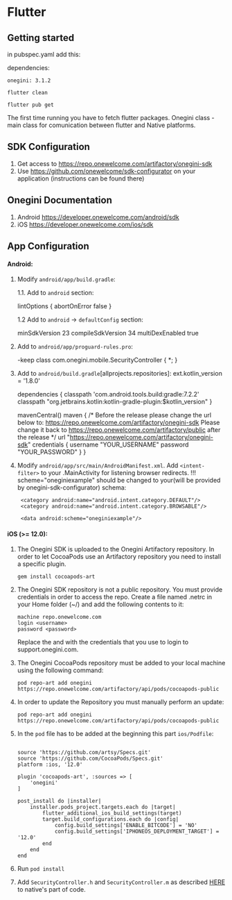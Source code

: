 # Flutter 

## Getting started

in pubspec.yaml add this:

dependencies:

    onegini: 3.1.2

`flutter clean`

`flutter pub get`

The first time running you have to fetch flutter packages.
Onegini class - main class for comunication between flutter and Native platforms.

## SDK Configuration

1. Get access to https://repo.onewelcome.com/artifactory/onegini-sdk
2. Use https://github.com/onewelcome/sdk-configurator on your application (instructions can be found there)

## Onegini Documentation
1. Android https://developer.onewelcome.com/android/sdk
2. iOS https://developer.onewelcome.com/ios/sdk

## App Configuration

#### Android: 

1. Modify `android/app/build.gradle`:

    1.1. Add to `android` section:

    
    lintOptions {
        abortOnError false
    }
    

    1.2 Add to `android` -> `defaultConfig` section:
    
    
    minSdkVersion 23
    compileSdkVersion 34
    multiDexEnabled true
    

2. Add to `android/app/proguard-rules.pro`:
    
    -keep class com.onegini.mobile.SecurityController { *; }
    

3. Add to `android/build.gradle`[allprojects.repositories]:
    ext.kotlin_version = '1.8.0'
    
    dependencies {
        classpath 'com.android.tools.build:gradle:7.2.2'
        classpath "org.jetbrains.kotlin:kotlin-gradle-plugin:$kotlin_version"
    }

    mavenCentral()
            maven {
            /*
            Before the release please change the url below to: https://repo.onewelcome.com/artifactory/onegini-sdk
            Please change it back to https://repo.onewelcome.com/artifactory/public after the release
            */
            url "https://repo.onewelcome.com/artifactory/onegini-sdk"
            credentials {
                username "YOUR_USERNAME"
                password "YOUR_PASSWORD"
            }
	}


    
4. Modify `android/app/src/main/AndroidManifest.xml`. Add `<intent-filter>` to your .MainActivity for listening browser redirects. !!! scheme="oneginiexample" should be changed to your(will be provided by onegini-sdk-configurator) schema:
    
    <intent-filter>
        <action android:name="android.intent.action.VIEW" />

        <category android:name="android.intent.category.DEFAULT"/>
        <category android:name="android.intent.category.BROWSABLE"/>

        <data android:scheme="oneginiexample"/>
    </intent-filter>



#### iOS (>= 12.0): 

1. The Onegini SDK is uploaded to the Onegini Artifactory repository. In order to let CocoaPods use an Artifactory repository you need to install a specific plugin.
    ```
    gem install cocoapods-art
    ```
2. The Onegini SDK repository is not a public repository. You must provide credentials in order to access the repo. Create a file named .netrc in your Home folder (~/) and add the following contents to it:
    ```
    machine repo.onewelcome.com
    login <username>
    password <password>
    ```
    Replace the <username> and <password> with the credentials that you use to login to support.onegini.com.

3. The Onegini CocoaPods repository must be added to your local machine using the following command:
    ```
    pod repo-art add onegini https://repo.onewelcome.com/artifactory/api/pods/cocoapods-public
    ```

4. In order to update the Repository you must manually perform an update:
    ```
    pod repo-art add onegini https://repo.onewelcome.com/artifactory/api/pods/cocoapods-public
    ```

5. In the `pod` file has to be added at the beginning this part `ios/Podfile`:
    ```
    
    source 'https://github.com/artsy/Specs.git'
    source 'https://github.com/CocoaPods/Specs.git'
    platform :ios, '12.0'

    plugin 'cocoapods-art', :sources => [
        'onegini'
    ]
    ```

    ```
    post_install do |installer|
        installer.pods_project.targets.each do |target|
            flutter_additional_ios_build_settings(target)
            target.build_configurations.each do |config|
                config.build_settings['ENABLE_BITCODE'] = 'NO'
                config.build_settings['IPHONEOS_DEPLOYMENT_TARGET'] = '12.0'
            end
        end
    end
    ```

6. Run `pod install`    

7. Add `SecurityController.h` and `SecurityController.m` as described [HERE](https://developer.onewelcome.com/ios/sdk/security-controls) to native's part of code.
